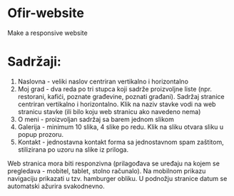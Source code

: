 # Ofir-website
Make a responsive website

# Sadržaji:
1. Naslovna - veliki naslov centriran vertikalno i horizontalno
2. Moj grad - dva reda po tri stupca koji sadrže proizvoljne liste (npr. restorani, kafići, poznate građevine, poznati građani). Sadržaj stranice centriran vertikalno i horizontalno. Klik na naziv stavke vodi na web stranicu stavke (ili bilo koju web stranicu ako navedeno nema)
3. O meni - proizvoljan sadržaj sa barem jednom slikom
4. Galerija - minimum 10 slika, 4 slike po redu. Klik na sliku otvara sliku u popup prozoru.
5. Kontakt - jednostavna kontakt forma sa jednostavnom spam zaštitom, stilizirana po uzoru na slike iz priloga.

Web stranica mora biti responzivna (prilagođava se uređaju na kojem se pregledava - mobitel, tablet, stolno računalo). 
Na mobilnom prikazu navigaciju prikazati u tzv. hamburger obliku.
U podnožju stranice datum se automatski ažurira svakodnevno.
